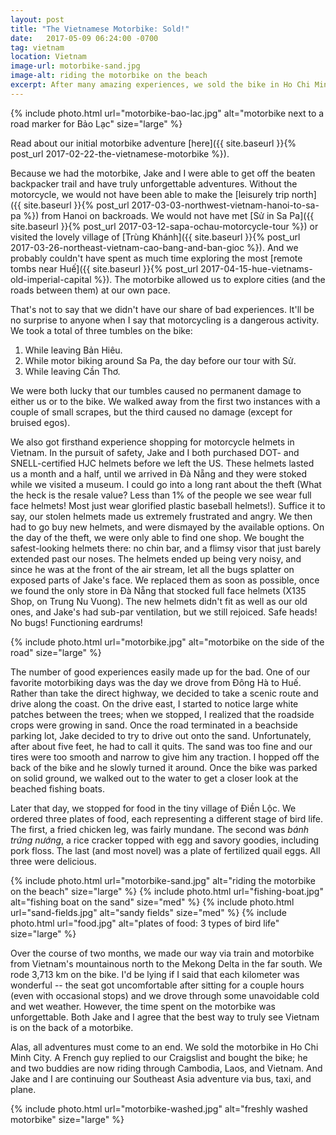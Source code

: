 ```yaml
---
layout: post
title: "The Vietnamese Motorbike: Sold!"
date:   2017-05-09 06:24:00 -0700
tag: vietnam
location: Vietnam
image-url: motorbike-sand.jpg
image-alt: riding the motorbike on the beach
excerpt: After many amazing experiences, we sold the bike in Ho Chi Minh City.
---
```

<div class='img-gallery'>
{% include photo.html url="motorbike-bao-lac.jpg" alt="motorbike next to a road marker for Bảo Lạc" size="large" %}
</div>

Read about our initial motorbike adventure [here]({{ site.baseurl }}{% post_url 2017-02-22-the-vietnamese-motorbike %}).

Because we had the motorbike, Jake and I were able to get off the beaten backpacker trail and have truly unforgettable adventures. Without the motorcycle, we would not have been able to make the [leisurely trip north]({{ site.baseurl }}{% post_url 2017-03-03-northwest-vietnam-hanoi-to-sa-pa %}) from Hanoi on backroads. We would not have met [Sử in Sa Pa]({{ site.baseurl }}{% post_url 2017-03-12-sapa-ochau-motorcycle-tour %}) or visited the lovely village of [Trùng Khánh]({{ site.baseurl }}{% post_url 2017-03-26-northeast-vietnam-cao-bang-and-ban-gioc %}). And we probably couldn't have spent as much time exploring the most [remote tombs near Huế]({{ site.baseurl }}{% post_url 2017-04-15-hue-vietnams-old-imperial-capital %}). The motorbike allowed us to explore cities (and the roads between them) at our own pace.

That's not to say that we didn't have our share of bad experiences. It'll be no surprise to anyone when I say that motorcycling is a dangerous activity. We took a total of three tumbles on the bike:

1. While leaving Bản Hiêu.
2. While motor biking around Sa Pa, the day before our tour with Sử.
3. While leaving Cần Thơ.

We were both lucky that our tumbles caused no permanent damage to either us or to the bike. We walked away from the first two instances with a couple of small scrapes, but the third caused no damage (except for bruised egos).

We also got firsthand experience shopping for motorcycle helmets in Vietnam. In the pursuit of safety, Jake and I both purchased DOT- and SNELL-certified HJC helmets before we left the US. These helmets lasted us a month and a half, until we arrived in Đà Nẵng and they were stoked while we visited a museum. I could go into a long rant about the theft (What the heck is the resale value? Less than 1% of the people we see wear full face helmets! Most just wear glorified plastic baseball helmets!). Suffice it to say, our stolen helmets made us extremely frustrated and angry. We then had to go buy new helmets, and were dismayed by the available options. On the day of the theft, we were only able to find one shop. We bought the safest-looking helmets there: no chin bar, and a flimsy visor that just barely extended past our noses. The helmets ended up being very noisy, and since he was at the front of the air stream, let all the bugs splatter on exposed parts of Jake's face. We replaced them as soon as possible, once we found the only store in Đà Nẵng that stocked full face helmets (X135 Shop, on Trung Nu Vuong). The new helmets didn't fit as well as our old ones, and Jake's had sub-par ventilation, but we still rejoiced. Safe heads! No bugs! Functioning eardrums!

<div class='img-gallery'>
{% include photo.html url="motorbike.jpg" alt="motorbike on the side of the road" size="large" %}
</div>

The number of good experiences easily made up for the bad. One of our favorite motorbiking days was the day we drove from Đông Hà to Huế. Rather than take the direct highway, we decided to take a scenic route and drive along the coast. On the drive east, I started to notice large white patches between the trees; when we stopped, I realized that the roadside crops were growing in sand. Once the road terminated in a beachside parking lot, Jake decided to try to drive out onto the sand. Unfortunately, after about five feet, he had to call it quits. The sand was too fine and our tires were too smooth and narrow to give him any traction. I hopped off the back of the bike and he slowly turned it around. Once the bike was parked on solid ground, we walked out to the water to get a closer look at the beached fishing boats.

Later that day, we stopped for food in the tiny village of Điền Lộc. We ordered three plates of food, each representing a different stage of bird life. The first, a fried chicken leg, was fairly mundane. The second was _bánh trứng nướng_, a rice cracker topped with egg and savory goodies, including pork floss. The last (and most novel) was a plate of fertilized quail eggs. All three were delicious.

<div class='img-gallery'>
{% include photo.html url="motorbike-sand.jpg" alt="riding the motorbike on the beach" size="large" %}
{% include photo.html url="fishing-boat.jpg" alt="fishing boat on the sand" size="med" %}
{% include photo.html url="sand-fields.jpg" alt="sandy fields" size="med" %}
{% include photo.html url="food.jpg" alt="plates of food: 3 types of bird life" size="large" %}
</div>

Over the course of two months, we made our way via train and motorbike from Vietnam's mountainous north to the Mekong Delta in the far south. We rode 3,713 km on the bike. I'd be lying if I said that each kilometer was wonderful -- the seat got uncomfortable after sitting for a couple hours (even with occasional stops) and we drove through some unavoidable cold and wet weather. However, the time spent on the motorbike was unforgettable. Both Jake and I agree that the best way to truly see Vietnam is on the back of a motorbike.

Alas, all adventures must come to an end. We sold the motorbike in Ho Chi Minh City. A French guy replied to our Craigslist and bought the bike; he and two buddies are now riding through Cambodia, Laos, and Vietnam. And Jake and I are continuing our Southeast Asia adventure via bus, taxi, and plane.

<div class='img-gallery'>
{% include photo.html url="motorbike-washed.jpg" alt="freshly washed motorbike" size="large" %}
</div>
